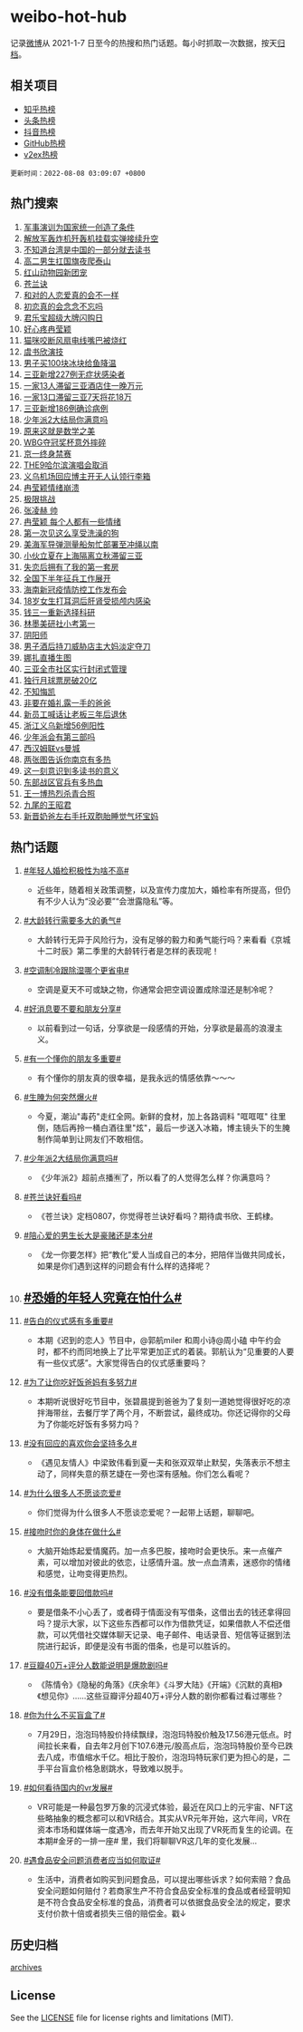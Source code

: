 # weibo-hot-hub

记录[微博](https://www.weibo.com)从 2021-1-7 日至今的热搜和热门话题。每小时抓取一次数据，按天[归档](archives)。

## 相关项目

- [知乎热榜](https://github.com/lonnyzhang423/zhihu-hot-hub)
- [头条热榜](https://github.com/lonnyzhang423/toutiao-hot-hub)
- [抖音热榜](https://github.com/lonnyzhang423/douyin-hot-hub)
- [GitHub热榜](https://github.com/lonnyzhang423/github-hot-hub)
- [v2ex热榜](https://github.com/lonnyzhang423/v2ex-hot-hub)


`更新时间：2022-08-08 03:09:07 +0800`

## 热门搜索

1. [军事演训为国家统一创造了条件](https://m.weibo.cn/search?containerid=100103type%3D1%26t%3D10%26q%3D%23%E5%86%9B%E4%BA%8B%E6%BC%94%E8%AE%AD%E4%B8%BA%E5%9B%BD%E5%AE%B6%E7%BB%9F%E4%B8%80%E5%88%9B%E9%80%A0%E4%BA%86%E6%9D%A1%E4%BB%B6%23&stream_entry_id=51&isnewpage=1&extparam=seat%3D1%26c_type%3D51%26pos%3D0%26dgr%3D0%26cate%3D10103%26filter_type%3Drealtimehot%26display_time%3D1659899346%26pre_seqid%3D1659899346498092776331&luicode=10000011&lfid=106003type%253D25%2526t%253D3%2526disable_hot%253D1%2526filter_type%253Drealtimehot)
1. [解放军轰炸机歼轰机挂载实弹接续升空](https://m.weibo.cn/search?containerid=100103type%3D1%26t%3D10%26q%3D%23%E8%A7%A3%E6%94%BE%E5%86%9B%E8%BD%B0%E7%82%B8%E6%9C%BA%E6%AD%BC%E8%BD%B0%E6%9C%BA%E6%8C%82%E8%BD%BD%E5%AE%9E%E5%BC%B9%E6%8E%A5%E7%BB%AD%E5%8D%87%E7%A9%BA%23&stream_entry_id=31&isnewpage=1&extparam=seat%3D1%26flag%3D16%26c_type%3D31%26dgr%3D0%26cate%3D0%26lcate%3D5001%26pos%3D0%26filter_type%3Drealtimehot%26realpos%3D1%26display_time%3D1659899346%26pre_seqid%3D1659899346498092776331&luicode=10000011&lfid=106003type%253D25%2526t%253D3%2526disable_hot%253D1%2526filter_type%253Drealtimehot)
1. [不知道台湾是中国的一部分就去读书](https://m.weibo.cn/search?containerid=100103type%3D1%26t%3D10%26q%3D%23%E4%B8%8D%E7%9F%A5%E9%81%93%E5%8F%B0%E6%B9%BE%E6%98%AF%E4%B8%AD%E5%9B%BD%E7%9A%84%E4%B8%80%E9%83%A8%E5%88%86%E5%B0%B1%E5%8E%BB%E8%AF%BB%E4%B9%A6%23&stream_entry_id=31&isnewpage=1&extparam=seat%3D1%26flag%3D16%26c_type%3D31%26dgr%3D0%26cate%3D0%26lcate%3D5001%26pos%3D1%26filter_type%3Drealtimehot%26realpos%3D2%26display_time%3D1659899346%26pre_seqid%3D1659899346498092776331&luicode=10000011&lfid=106003type%253D25%2526t%253D3%2526disable_hot%253D1%2526filter_type%253Drealtimehot)
1. [高二男生扛国旗夜爬泰山](https://m.weibo.cn/search?containerid=100103type%3D1%26t%3D10%26q%3D%23%E9%AB%98%E4%BA%8C%E7%94%B7%E7%94%9F%E6%89%9B%E5%9B%BD%E6%97%97%E5%A4%9C%E7%88%AC%E6%B3%B0%E5%B1%B1%23&stream_entry_id=31&isnewpage=1&extparam=seat%3D1%26flag%3D0%26c_type%3D31%26dgr%3D0%26cate%3D0%26lcate%3D5001%26pos%3D2%26filter_type%3Drealtimehot%26realpos%3D3%26display_time%3D1659899346%26pre_seqid%3D1659899346498092776331&luicode=10000011&lfid=106003type%253D25%2526t%253D3%2526disable_hot%253D1%2526filter_type%253Drealtimehot)
1. [红山动物园新团宠](https://m.weibo.cn/search?containerid=100103type%3D1%26t%3D10%26q%3D%23%E7%BA%A2%E5%B1%B1%E5%8A%A8%E7%89%A9%E5%9B%AD%E6%96%B0%E5%9B%A2%E5%AE%A0%23&stream_entry_id=31&isnewpage=1&extparam=seat%3D1%26c_type%3D31%26dgr%3D0%26cate%3D0%26lcate%3D5001%26pos%3D3%26filter_type%3Drealtimehot%26topic_ad%3D1%26adid%3D162048%26display_time%3D1659899346%26pre_seqid%3D1659899346498092776331&luicode=10000011&lfid=106003type%253D25%2526t%253D3%2526disable_hot%253D1%2526filter_type%253Drealtimehot)
1. [苍兰诀](https://m.weibo.cn/search?containerid=100103type%3D1%26t%3D10%26q%3D%E8%8B%8D%E5%85%B0%E8%AF%80&stream_entry_id=31&isnewpage=1&extparam=seat%3D1%26flag%3D16%26c_type%3D31%26dgr%3D0%26cate%3D0%26lcate%3D5001%26pos%3D4%26filter_type%3Drealtimehot%26realpos%3D4%26display_time%3D1659899346%26pre_seqid%3D1659899346498092776331&luicode=10000011&lfid=106003type%253D25%2526t%253D3%2526disable_hot%253D1%2526filter_type%253Drealtimehot)
1. [和对的人恋爱真的会不一样](https://m.weibo.cn/search?containerid=100103type%3D1%26t%3D10%26q%3D%23%E5%92%8C%E5%AF%B9%E7%9A%84%E4%BA%BA%E6%81%8B%E7%88%B1%E7%9C%9F%E7%9A%84%E4%BC%9A%E4%B8%8D%E4%B8%80%E6%A0%B7%23&stream_entry_id=31&isnewpage=1&extparam=seat%3D1%26flag%3D0%26c_type%3D31%26dgr%3D0%26cate%3D0%26lcate%3D5001%26pos%3D5%26filter_type%3Drealtimehot%26realpos%3D5%26display_time%3D1659899346%26pre_seqid%3D1659899346498092776331&luicode=10000011&lfid=106003type%253D25%2526t%253D3%2526disable_hot%253D1%2526filter_type%253Drealtimehot)
1. [初恋真的会念念不忘吗](https://m.weibo.cn/search?containerid=100103type%3D1%26t%3D10%26q%3D%23%E5%88%9D%E6%81%8B%E7%9C%9F%E7%9A%84%E4%BC%9A%E5%BF%B5%E5%BF%B5%E4%B8%8D%E5%BF%98%E5%90%97%23&stream_entry_id=31&isnewpage=1&extparam=seat%3D1%26flag%3D0%26c_type%3D31%26dgr%3D0%26cate%3D0%26lcate%3D5001%26pos%3D6%26filter_type%3Drealtimehot%26realpos%3D6%26display_time%3D1659899346%26pre_seqid%3D1659899346498092776331&luicode=10000011&lfid=106003type%253D25%2526t%253D3%2526disable_hot%253D1%2526filter_type%253Drealtimehot)
1. [君乐宝超级大牌闪购日](https://m.weibo.cn/search?containerid=100103type%3D1%26t%3D10%26q%3D%23%E5%90%9B%E4%B9%90%E5%AE%9D%E8%B6%85%E7%BA%A7%E5%A4%A7%E7%89%8C%E9%97%AA%E8%B4%AD%E6%97%A5%23&stream_entry_id=31&isnewpage=1&extparam=seat%3D1%26c_type%3D31%26dgr%3D0%26cate%3D0%26lcate%3D5001%26pos%3D7%26filter_type%3Drealtimehot%26topic_ad%3D1%26adid%3D161837%26display_time%3D1659899346%26pre_seqid%3D1659899346498092776331&luicode=10000011&lfid=106003type%253D25%2526t%253D3%2526disable_hot%253D1%2526filter_type%253Drealtimehot)
1. [好心疼冉莹颖](https://m.weibo.cn/search?containerid=100103type%3D1%26t%3D10%26q%3D%23%E5%A5%BD%E5%BF%83%E7%96%BC%E5%86%89%E8%8E%B9%E9%A2%96%23&stream_entry_id=31&isnewpage=1&extparam=seat%3D1%26flag%3D0%26c_type%3D31%26dgr%3D0%26cate%3D0%26lcate%3D5001%26pos%3D8%26filter_type%3Drealtimehot%26realpos%3D7%26display_time%3D1659899346%26pre_seqid%3D1659899346498092776331&luicode=10000011&lfid=106003type%253D25%2526t%253D3%2526disable_hot%253D1%2526filter_type%253Drealtimehot)
1. [猫咪咬断风扇电线嘴巴被烧红](https://m.weibo.cn/search?containerid=100103type%3D1%26t%3D10%26q%3D%23%E7%8C%AB%E5%92%AA%E5%92%AC%E6%96%AD%E9%A3%8E%E6%89%87%E7%94%B5%E7%BA%BF%E5%98%B4%E5%B7%B4%E8%A2%AB%E7%83%A7%E7%BA%A2%23&stream_entry_id=31&isnewpage=1&extparam=seat%3D1%26flag%3D0%26c_type%3D31%26dgr%3D0%26cate%3D0%26lcate%3D5001%26pos%3D9%26filter_type%3Drealtimehot%26realpos%3D8%26display_time%3D1659899346%26pre_seqid%3D1659899346498092776331&luicode=10000011&lfid=106003type%253D25%2526t%253D3%2526disable_hot%253D1%2526filter_type%253Drealtimehot)
1. [虞书欣演技](https://m.weibo.cn/search?containerid=100103type%3D1%26t%3D10%26q%3D%23%E8%99%9E%E4%B9%A6%E6%AC%A3%E6%BC%94%E6%8A%80%23&stream_entry_id=31&isnewpage=1&extparam=seat%3D1%26flag%3D0%26c_type%3D31%26dgr%3D0%26cate%3D0%26lcate%3D5001%26pos%3D10%26filter_type%3Drealtimehot%26realpos%3D9%26display_time%3D1659899346%26pre_seqid%3D1659899346498092776331&luicode=10000011&lfid=106003type%253D25%2526t%253D3%2526disable_hot%253D1%2526filter_type%253Drealtimehot)
1. [男子买100块冰块给鱼降温](https://m.weibo.cn/search?containerid=100103type%3D1%26t%3D10%26q%3D%23%E7%94%B7%E5%AD%90%E4%B9%B0100%E5%9D%97%E5%86%B0%E5%9D%97%E7%BB%99%E9%B1%BC%E9%99%8D%E6%B8%A9%23&stream_entry_id=31&isnewpage=1&extparam=seat%3D1%26flag%3D0%26c_type%3D31%26dgr%3D0%26cate%3D0%26lcate%3D5001%26pos%3D11%26filter_type%3Drealtimehot%26realpos%3D10%26display_time%3D1659899346%26pre_seqid%3D1659899346498092776331&luicode=10000011&lfid=106003type%253D25%2526t%253D3%2526disable_hot%253D1%2526filter_type%253Drealtimehot)
1. [三亚新增227例无症状感染者](https://m.weibo.cn/search?containerid=100103type%3D1%26t%3D10%26q%3D%E4%B8%89%E4%BA%9A%E6%96%B0%E5%A2%9E227%E4%BE%8B%E6%97%A0%E7%97%87%E7%8A%B6%E6%84%9F%E6%9F%93%E8%80%85&stream_entry_id=31&isnewpage=1&extparam=seat%3D1%26flag%3D1%26c_type%3D31%26dgr%3D0%26cate%3D0%26lcate%3D5001%26pos%3D12%26filter_type%3Drealtimehot%26realpos%3D11%26display_time%3D1659899346%26pre_seqid%3D1659899346498092776331&luicode=10000011&lfid=106003type%253D25%2526t%253D3%2526disable_hot%253D1%2526filter_type%253Drealtimehot)
1. [一家13人滞留三亚酒店住一晚万元](https://m.weibo.cn/search?containerid=100103type%3D1%26t%3D10%26q%3D%23%E4%B8%80%E5%AE%B613%E4%BA%BA%E6%BB%9E%E7%95%99%E4%B8%89%E4%BA%9A%E9%85%92%E5%BA%97%E4%BD%8F%E4%B8%80%E6%99%9A%E4%B8%87%E5%85%83%23&stream_entry_id=31&isnewpage=1&extparam=seat%3D1%26flag%3D0%26c_type%3D31%26dgr%3D0%26cate%3D0%26lcate%3D5001%26pos%3D13%26filter_type%3Drealtimehot%26realpos%3D12%26display_time%3D1659899346%26pre_seqid%3D1659899346498092776331&luicode=10000011&lfid=106003type%253D25%2526t%253D3%2526disable_hot%253D1%2526filter_type%253Drealtimehot)
1. [一家13口滞留三亚7天将花18万](https://m.weibo.cn/search?containerid=100103type%3D1%26t%3D10%26q%3D%23%E4%B8%80%E5%AE%B613%E5%8F%A3%E6%BB%9E%E7%95%99%E4%B8%89%E4%BA%9A7%E5%A4%A9%E5%B0%86%E8%8A%B118%E4%B8%87%23&stream_entry_id=31&isnewpage=1&extparam=seat%3D1%26flag%3D0%26c_type%3D31%26dgr%3D0%26cate%3D0%26lcate%3D5001%26pos%3D14%26filter_type%3Drealtimehot%26realpos%3D13%26display_time%3D1659899346%26pre_seqid%3D1659899346498092776331&luicode=10000011&lfid=106003type%253D25%2526t%253D3%2526disable_hot%253D1%2526filter_type%253Drealtimehot)
1. [三亚新增186例确诊病例](https://m.weibo.cn/search?containerid=100103type%3D1%26t%3D10%26q%3D%23%E4%B8%89%E4%BA%9A%E6%96%B0%E5%A2%9E186%E4%BE%8B%E7%A1%AE%E8%AF%8A%E7%97%85%E4%BE%8B%23&stream_entry_id=31&isnewpage=1&extparam=seat%3D1%26flag%3D1%26c_type%3D31%26dgr%3D0%26cate%3D0%26lcate%3D5001%26pos%3D15%26filter_type%3Drealtimehot%26realpos%3D14%26display_time%3D1659899346%26pre_seqid%3D1659899346498092776331&luicode=10000011&lfid=106003type%253D25%2526t%253D3%2526disable_hot%253D1%2526filter_type%253Drealtimehot)
1. [少年派2大结局你满意吗](https://m.weibo.cn/search?containerid=100103type%3D1%26t%3D10%26q%3D%23%E5%B0%91%E5%B9%B4%E6%B4%BE2%E5%A4%A7%E7%BB%93%E5%B1%80%E4%BD%A0%E6%BB%A1%E6%84%8F%E5%90%97%23&stream_entry_id=31&isnewpage=1&extparam=seat%3D1%26flag%3D0%26c_type%3D31%26dgr%3D0%26cate%3D0%26lcate%3D5001%26pos%3D16%26filter_type%3Drealtimehot%26realpos%3D15%26display_time%3D1659899346%26pre_seqid%3D1659899346498092776331&luicode=10000011&lfid=106003type%253D25%2526t%253D3%2526disable_hot%253D1%2526filter_type%253Drealtimehot)
1. [原来这就是数学之美](https://m.weibo.cn/search?containerid=100103type%3D1%26t%3D10%26q%3D%23%E5%8E%9F%E6%9D%A5%E8%BF%99%E5%B0%B1%E6%98%AF%E6%95%B0%E5%AD%A6%E4%B9%8B%E7%BE%8E%23&stream_entry_id=31&isnewpage=1&extparam=seat%3D1%26flag%3D0%26c_type%3D31%26dgr%3D0%26cate%3D0%26lcate%3D5001%26pos%3D17%26filter_type%3Drealtimehot%26realpos%3D16%26display_time%3D1659899346%26pre_seqid%3D1659899346498092776331&luicode=10000011&lfid=106003type%253D25%2526t%253D3%2526disable_hot%253D1%2526filter_type%253Drealtimehot)
1. [WBG夺冠奖杯意外摔碎](https://m.weibo.cn/search?containerid=100103type%3D1%26t%3D10%26q%3D%23WBG%E5%A4%BA%E5%86%A0%E5%A5%96%E6%9D%AF%E6%84%8F%E5%A4%96%E6%91%94%E7%A2%8E%23&stream_entry_id=31&isnewpage=1&extparam=seat%3D1%26flag%3D0%26c_type%3D31%26dgr%3D0%26cate%3D0%26lcate%3D5001%26pos%3D18%26filter_type%3Drealtimehot%26realpos%3D17%26display_time%3D1659899346%26pre_seqid%3D1659899346498092776331&luicode=10000011&lfid=106003type%253D25%2526t%253D3%2526disable_hot%253D1%2526filter_type%253Drealtimehot)
1. [京一终身禁赛](https://m.weibo.cn/search?containerid=100103type%3D1%26t%3D10%26q%3D%23%E4%BA%AC%E4%B8%80%E7%BB%88%E8%BA%AB%E7%A6%81%E8%B5%9B%23&stream_entry_id=31&isnewpage=1&extparam=seat%3D1%26flag%3D0%26c_type%3D31%26dgr%3D0%26cate%3D0%26lcate%3D5001%26pos%3D19%26filter_type%3Drealtimehot%26realpos%3D18%26display_time%3D1659899346%26pre_seqid%3D1659899346498092776331&luicode=10000011&lfid=106003type%253D25%2526t%253D3%2526disable_hot%253D1%2526filter_type%253Drealtimehot)
1. [THE9哈尔滨演唱会取消](https://m.weibo.cn/search?containerid=100103type%3D1%26t%3D10%26q%3D%23THE9%E5%93%88%E5%B0%94%E6%BB%A8%E6%BC%94%E5%94%B1%E4%BC%9A%E5%8F%96%E6%B6%88%23&stream_entry_id=31&isnewpage=1&extparam=seat%3D1%26flag%3D0%26c_type%3D31%26dgr%3D0%26cate%3D0%26lcate%3D5001%26pos%3D20%26filter_type%3Drealtimehot%26realpos%3D19%26display_time%3D1659899346%26pre_seqid%3D1659899346498092776331&luicode=10000011&lfid=106003type%253D25%2526t%253D3%2526disable_hot%253D1%2526filter_type%253Drealtimehot)
1. [义乌机场回应博主开无人认领行李箱](https://m.weibo.cn/search?containerid=100103type%3D1%26t%3D10%26q%3D%23%E4%B9%89%E4%B9%8C%E6%9C%BA%E5%9C%BA%E5%9B%9E%E5%BA%94%E5%8D%9A%E4%B8%BB%E5%BC%80%E6%97%A0%E4%BA%BA%E8%AE%A4%E9%A2%86%E8%A1%8C%E6%9D%8E%E7%AE%B1%23&stream_entry_id=31&isnewpage=1&extparam=seat%3D1%26flag%3D0%26c_type%3D31%26dgr%3D0%26cate%3D0%26lcate%3D5001%26pos%3D21%26filter_type%3Drealtimehot%26realpos%3D20%26display_time%3D1659899346%26pre_seqid%3D1659899346498092776331&luicode=10000011&lfid=106003type%253D25%2526t%253D3%2526disable_hot%253D1%2526filter_type%253Drealtimehot)
1. [冉莹颖情绪崩溃](https://m.weibo.cn/search?containerid=100103type%3D1%26t%3D10%26q%3D%23%E5%86%89%E8%8E%B9%E9%A2%96%E6%83%85%E7%BB%AA%E5%B4%A9%E6%BA%83%23&stream_entry_id=31&isnewpage=1&extparam=seat%3D1%26flag%3D2%26c_type%3D31%26dgr%3D0%26cate%3D0%26lcate%3D5001%26pos%3D22%26filter_type%3Drealtimehot%26realpos%3D21%26display_time%3D1659899346%26pre_seqid%3D1659899346498092776331&luicode=10000011&lfid=106003type%253D25%2526t%253D3%2526disable_hot%253D1%2526filter_type%253Drealtimehot)
1. [极限挑战](http://m.weibo.cn/c/wbox?&id=j84w2uenjc&roomid=8291&q=%23%E6%9E%81%E9%99%90%E6%8C%91%E6%88%98%23&extparam=seat%3D1%26flag%3D0%26c_type%3D31%26dgr%3D0%26cate%3D0%26lcate%3D5001%26pos%3D23%26filter_type%3Drealtimehot%26realpos%3D22%26display_time%3D1659899346%26pre_seqid%3D1659899346498092776331&luicode=10000011&lfid=106003type%253D25%2526t%253D3%2526disable_hot%253D1%2526filter_type%253Drealtimehot)
1. [张凌赫 帅](https://m.weibo.cn/search?containerid=100103type%3D1%26t%3D10%26q%3D%E5%BC%A0%E5%87%8C%E8%B5%AB+%E5%B8%85&stream_entry_id=31&isnewpage=1&extparam=seat%3D1%26flag%3D0%26c_type%3D31%26dgr%3D0%26cate%3D0%26lcate%3D5001%26pos%3D24%26filter_type%3Drealtimehot%26realpos%3D23%26display_time%3D1659899346%26pre_seqid%3D1659899346498092776331&luicode=10000011&lfid=106003type%253D25%2526t%253D3%2526disable_hot%253D1%2526filter_type%253Drealtimehot)
1. [冉莹颖 每个人都有一些情绪](https://m.weibo.cn/search?containerid=100103type%3D1%26t%3D10%26q%3D%E5%86%89%E8%8E%B9%E9%A2%96+%E6%AF%8F%E4%B8%AA%E4%BA%BA%E9%83%BD%E6%9C%89%E4%B8%80%E4%BA%9B%E6%83%85%E7%BB%AA&stream_entry_id=31&isnewpage=1&extparam=seat%3D1%26flag%3D0%26c_type%3D31%26dgr%3D0%26cate%3D0%26lcate%3D5001%26pos%3D25%26filter_type%3Drealtimehot%26realpos%3D24%26display_time%3D1659899346%26pre_seqid%3D1659899346498092776331&luicode=10000011&lfid=106003type%253D25%2526t%253D3%2526disable_hot%253D1%2526filter_type%253Drealtimehot)
1. [第一次见这么享受洗澡的狗](https://m.weibo.cn/search?containerid=100103type%3D1%26t%3D10%26q%3D%23%E7%AC%AC%E4%B8%80%E6%AC%A1%E8%A7%81%E8%BF%99%E4%B9%88%E4%BA%AB%E5%8F%97%E6%B4%97%E6%BE%A1%E7%9A%84%E7%8B%97%23&stream_entry_id=31&isnewpage=1&extparam=seat%3D1%26flag%3D0%26c_type%3D31%26dgr%3D0%26cate%3D0%26lcate%3D5001%26pos%3D26%26filter_type%3Drealtimehot%26realpos%3D25%26display_time%3D1659899346%26pre_seqid%3D1659899346498092776331&luicode=10000011&lfid=106003type%253D25%2526t%253D3%2526disable_hot%253D1%2526filter_type%253Drealtimehot)
1. [美海军导弹测量船匆忙部署至冲绳以南](https://m.weibo.cn/search?containerid=100103type%3D1%26t%3D10%26q%3D%23%E7%BE%8E%E6%B5%B7%E5%86%9B%E5%AF%BC%E5%BC%B9%E6%B5%8B%E9%87%8F%E8%88%B9%E5%8C%86%E5%BF%99%E9%83%A8%E7%BD%B2%E8%87%B3%E5%86%B2%E7%BB%B3%E4%BB%A5%E5%8D%97%23&stream_entry_id=31&isnewpage=1&extparam=seat%3D1%26flag%3D0%26c_type%3D31%26dgr%3D0%26cate%3D0%26lcate%3D5001%26pos%3D27%26filter_type%3Drealtimehot%26realpos%3D26%26display_time%3D1659899346%26pre_seqid%3D1659899346498092776331&luicode=10000011&lfid=106003type%253D25%2526t%253D3%2526disable_hot%253D1%2526filter_type%253Drealtimehot)
1. [小伙立夏在上海隔离立秋滞留三亚](https://m.weibo.cn/search?containerid=100103type%3D1%26t%3D10%26q%3D%23%E5%B0%8F%E4%BC%99%E7%AB%8B%E5%A4%8F%E5%9C%A8%E4%B8%8A%E6%B5%B7%E9%9A%94%E7%A6%BB%E7%AB%8B%E7%A7%8B%E6%BB%9E%E7%95%99%E4%B8%89%E4%BA%9A%23&stream_entry_id=31&isnewpage=1&extparam=seat%3D1%26flag%3D0%26c_type%3D31%26dgr%3D0%26cate%3D0%26lcate%3D5001%26pos%3D28%26filter_type%3Drealtimehot%26realpos%3D27%26display_time%3D1659899346%26pre_seqid%3D1659899346498092776331&luicode=10000011&lfid=106003type%253D25%2526t%253D3%2526disable_hot%253D1%2526filter_type%253Drealtimehot)
1. [失恋后拥有了我的第一套房](https://m.weibo.cn/search?containerid=100103type%3D1%26t%3D10%26q%3D%23%E5%A4%B1%E6%81%8B%E5%90%8E%E6%8B%A5%E6%9C%89%E4%BA%86%E6%88%91%E7%9A%84%E7%AC%AC%E4%B8%80%E5%A5%97%E6%88%BF%23&stream_entry_id=31&isnewpage=1&extparam=seat%3D1%26flag%3D0%26c_type%3D31%26dgr%3D0%26cate%3D0%26lcate%3D5001%26pos%3D29%26filter_type%3Drealtimehot%26realpos%3D28%26display_time%3D1659899346%26pre_seqid%3D1659899346498092776331&luicode=10000011&lfid=106003type%253D25%2526t%253D3%2526disable_hot%253D1%2526filter_type%253Drealtimehot)
1. [全国下半年征兵工作展开](https://m.weibo.cn/search?containerid=100103type%3D1%26t%3D10%26q%3D%23%E5%85%A8%E5%9B%BD%E4%B8%8B%E5%8D%8A%E5%B9%B4%E5%BE%81%E5%85%B5%E5%B7%A5%E4%BD%9C%E5%B1%95%E5%BC%80%23&stream_entry_id=31&isnewpage=1&extparam=seat%3D1%26flag%3D0%26c_type%3D31%26dgr%3D0%26cate%3D0%26lcate%3D5001%26pos%3D30%26filter_type%3Drealtimehot%26realpos%3D29%26display_time%3D1659899346%26pre_seqid%3D1659899346498092776331&luicode=10000011&lfid=106003type%253D25%2526t%253D3%2526disable_hot%253D1%2526filter_type%253Drealtimehot)
1. [海南新冠疫情防控工作发布会](https://m.weibo.cn/search?containerid=100103type%3D1%26t%3D10%26q%3D%23%E6%B5%B7%E5%8D%97%E6%96%B0%E5%86%A0%E7%96%AB%E6%83%85%E9%98%B2%E6%8E%A7%E5%B7%A5%E4%BD%9C%E5%8F%91%E5%B8%83%E4%BC%9A%23&stream_entry_id=31&isnewpage=1&extparam=seat%3D1%26flag%3D0%26c_type%3D31%26dgr%3D0%26cate%3D0%26lcate%3D5001%26pos%3D31%26filter_type%3Drealtimehot%26realpos%3D30%26display_time%3D1659899346%26pre_seqid%3D1659899346498092776331&luicode=10000011&lfid=106003type%253D25%2526t%253D3%2526disable_hot%253D1%2526filter_type%253Drealtimehot)
1. [18岁女生打耳洞后肝肾受损颅内感染](https://m.weibo.cn/search?containerid=100103type%3D1%26t%3D10%26q%3D%2318%E5%B2%81%E5%A5%B3%E7%94%9F%E6%89%93%E8%80%B3%E6%B4%9E%E5%90%8E%E8%82%9D%E8%82%BE%E5%8F%97%E6%8D%9F%E9%A2%85%E5%86%85%E6%84%9F%E6%9F%93%23&stream_entry_id=31&isnewpage=1&extparam=seat%3D1%26flag%3D0%26c_type%3D31%26dgr%3D0%26cate%3D0%26lcate%3D5001%26pos%3D32%26filter_type%3Drealtimehot%26realpos%3D31%26display_time%3D1659899346%26pre_seqid%3D1659899346498092776331&luicode=10000011&lfid=106003type%253D25%2526t%253D3%2526disable_hot%253D1%2526filter_type%253Drealtimehot)
1. [钱三一重新选择科研](https://m.weibo.cn/search?containerid=100103type%3D1%26t%3D10%26q%3D%23%E9%92%B1%E4%B8%89%E4%B8%80%E9%87%8D%E6%96%B0%E9%80%89%E6%8B%A9%E7%A7%91%E7%A0%94%23&stream_entry_id=31&isnewpage=1&extparam=seat%3D1%26flag%3D0%26c_type%3D31%26dgr%3D0%26cate%3D0%26lcate%3D5001%26pos%3D33%26filter_type%3Drealtimehot%26realpos%3D32%26display_time%3D1659899346%26pre_seqid%3D1659899346498092776331&luicode=10000011&lfid=106003type%253D25%2526t%253D3%2526disable_hot%253D1%2526filter_type%253Drealtimehot)
1. [林墨美研社小考第一](https://m.weibo.cn/search?containerid=100103type%3D1%26t%3D10%26q%3D%23%E6%9E%97%E5%A2%A8%E7%BE%8E%E7%A0%94%E7%A4%BE%E5%B0%8F%E8%80%83%E7%AC%AC%E4%B8%80%23&stream_entry_id=31&isnewpage=1&extparam=seat%3D1%26flag%3D0%26c_type%3D31%26dgr%3D0%26cate%3D0%26lcate%3D5001%26pos%3D34%26filter_type%3Drealtimehot%26realpos%3D33%26display_time%3D1659899346%26pre_seqid%3D1659899346498092776331&luicode=10000011&lfid=106003type%253D25%2526t%253D3%2526disable_hot%253D1%2526filter_type%253Drealtimehot)
1. [阴阳师](https://m.weibo.cn/search?containerid=100103type%3D1%26t%3D10%26q%3D%E9%98%B4%E9%98%B3%E5%B8%88&stream_entry_id=31&isnewpage=1&extparam=seat%3D1%26flag%3D0%26c_type%3D31%26dgr%3D0%26cate%3D0%26lcate%3D5001%26pos%3D35%26filter_type%3Drealtimehot%26realpos%3D34%26display_time%3D1659899346%26pre_seqid%3D1659899346498092776331&luicode=10000011&lfid=106003type%253D25%2526t%253D3%2526disable_hot%253D1%2526filter_type%253Drealtimehot)
1. [男子酒后持刀威胁店主大妈淡定夺刀](https://m.weibo.cn/search?containerid=100103type%3D1%26t%3D10%26q%3D%23%E7%94%B7%E5%AD%90%E9%85%92%E5%90%8E%E6%8C%81%E5%88%80%E5%A8%81%E8%83%81%E5%BA%97%E4%B8%BB%E5%A4%A7%E5%A6%88%E6%B7%A1%E5%AE%9A%E5%A4%BA%E5%88%80%23&stream_entry_id=31&isnewpage=1&extparam=seat%3D1%26flag%3D0%26c_type%3D31%26dgr%3D0%26cate%3D0%26lcate%3D5001%26pos%3D36%26filter_type%3Drealtimehot%26realpos%3D35%26display_time%3D1659899346%26pre_seqid%3D1659899346498092776331&luicode=10000011&lfid=106003type%253D25%2526t%253D3%2526disable_hot%253D1%2526filter_type%253Drealtimehot)
1. [娜扎直播生图](https://m.weibo.cn/search?containerid=100103type%3D1%26t%3D10%26q%3D%23%E5%A8%9C%E6%89%8E%E7%9B%B4%E6%92%AD%E7%94%9F%E5%9B%BE%23&stream_entry_id=31&isnewpage=1&extparam=seat%3D1%26flag%3D0%26c_type%3D31%26dgr%3D0%26cate%3D0%26lcate%3D5001%26pos%3D37%26filter_type%3Drealtimehot%26realpos%3D36%26display_time%3D1659899346%26pre_seqid%3D1659899346498092776331&luicode=10000011&lfid=106003type%253D25%2526t%253D3%2526disable_hot%253D1%2526filter_type%253Drealtimehot)
1. [三亚全市社区实行封闭式管理](https://m.weibo.cn/search?containerid=100103type%3D1%26t%3D10%26q%3D%23%E4%B8%89%E4%BA%9A%E5%85%A8%E5%B8%82%E7%A4%BE%E5%8C%BA%E5%AE%9E%E8%A1%8C%E5%B0%81%E9%97%AD%E5%BC%8F%E7%AE%A1%E7%90%86%23&stream_entry_id=31&isnewpage=1&extparam=seat%3D1%26flag%3D0%26c_type%3D31%26dgr%3D0%26cate%3D0%26lcate%3D5001%26pos%3D38%26filter_type%3Drealtimehot%26realpos%3D37%26display_time%3D1659899346%26pre_seqid%3D1659899346498092776331&luicode=10000011&lfid=106003type%253D25%2526t%253D3%2526disable_hot%253D1%2526filter_type%253Drealtimehot)
1. [独行月球票房破20亿](https://m.weibo.cn/search?containerid=100103type%3D1%26t%3D10%26q%3D%23%E7%8B%AC%E8%A1%8C%E6%9C%88%E7%90%83%E7%A5%A8%E6%88%BF%E7%A0%B420%E4%BA%BF%23&stream_entry_id=31&isnewpage=1&extparam=seat%3D1%26flag%3D0%26c_type%3D31%26dgr%3D0%26cate%3D0%26lcate%3D5001%26pos%3D39%26filter_type%3Drealtimehot%26realpos%3D38%26display_time%3D1659899346%26pre_seqid%3D1659899346498092776331&luicode=10000011&lfid=106003type%253D25%2526t%253D3%2526disable_hot%253D1%2526filter_type%253Drealtimehot)
1. [不知悔凯](https://m.weibo.cn/search?containerid=100103type%3D1%26t%3D10%26q%3D%E4%B8%8D%E7%9F%A5%E6%82%94%E5%87%AF&stream_entry_id=31&isnewpage=1&extparam=seat%3D1%26flag%3D0%26c_type%3D31%26dgr%3D0%26cate%3D0%26lcate%3D5001%26pos%3D40%26filter_type%3Drealtimehot%26realpos%3D39%26display_time%3D1659899346%26pre_seqid%3D1659899346498092776331&luicode=10000011&lfid=106003type%253D25%2526t%253D3%2526disable_hot%253D1%2526filter_type%253Drealtimehot)
1. [非要在婚礼露一手的爸爸](https://m.weibo.cn/search?containerid=100103type%3D1%26t%3D10%26q%3D%23%E9%9D%9E%E8%A6%81%E5%9C%A8%E5%A9%9A%E7%A4%BC%E9%9C%B2%E4%B8%80%E6%89%8B%E7%9A%84%E7%88%B8%E7%88%B8%23&stream_entry_id=31&isnewpage=1&extparam=seat%3D1%26flag%3D0%26c_type%3D31%26dgr%3D0%26cate%3D0%26lcate%3D5001%26pos%3D41%26filter_type%3Drealtimehot%26realpos%3D40%26display_time%3D1659899346%26pre_seqid%3D1659899346498092776331&luicode=10000011&lfid=106003type%253D25%2526t%253D3%2526disable_hot%253D1%2526filter_type%253Drealtimehot)
1. [新员工喊话让老板三年后退休](https://m.weibo.cn/search?containerid=100103type%3D1%26t%3D10%26q%3D%23%E6%96%B0%E5%91%98%E5%B7%A5%E5%96%8A%E8%AF%9D%E8%AE%A9%E8%80%81%E6%9D%BF%E4%B8%89%E5%B9%B4%E5%90%8E%E9%80%80%E4%BC%91%23&stream_entry_id=31&isnewpage=1&extparam=seat%3D1%26flag%3D1%26c_type%3D31%26dgr%3D0%26cate%3D0%26lcate%3D5001%26pos%3D42%26filter_type%3Drealtimehot%26realpos%3D41%26display_time%3D1659899346%26pre_seqid%3D1659899346498092776331&luicode=10000011&lfid=106003type%253D25%2526t%253D3%2526disable_hot%253D1%2526filter_type%253Drealtimehot)
1. [浙江义乌新增56例阳性](https://m.weibo.cn/search?containerid=100103type%3D1%26t%3D10%26q%3D%23%E6%B5%99%E6%B1%9F%E4%B9%89%E4%B9%8C%E6%96%B0%E5%A2%9E56%E4%BE%8B%E9%98%B3%E6%80%A7%23&stream_entry_id=31&isnewpage=1&extparam=seat%3D1%26flag%3D0%26c_type%3D31%26dgr%3D0%26cate%3D0%26lcate%3D5001%26pos%3D43%26filter_type%3Drealtimehot%26realpos%3D42%26display_time%3D1659899346%26pre_seqid%3D1659899346498092776331&luicode=10000011&lfid=106003type%253D25%2526t%253D3%2526disable_hot%253D1%2526filter_type%253Drealtimehot)
1. [少年派会有第三部吗](https://m.weibo.cn/search?containerid=100103type%3D1%26t%3D10%26q%3D%23%E5%B0%91%E5%B9%B4%E6%B4%BE%E4%BC%9A%E6%9C%89%E7%AC%AC%E4%B8%89%E9%83%A8%E5%90%97%23&stream_entry_id=31&isnewpage=1&extparam=seat%3D1%26flag%3D0%26c_type%3D31%26dgr%3D0%26cate%3D0%26lcate%3D5001%26pos%3D44%26filter_type%3Drealtimehot%26realpos%3D43%26display_time%3D1659899346%26pre_seqid%3D1659899346498092776331&luicode=10000011&lfid=106003type%253D25%2526t%253D3%2526disable_hot%253D1%2526filter_type%253Drealtimehot)
1. [西汉姆联vs曼城](http://m.weibo.cn/c/wbox?&id=j84w2uenjc&roomid=9949&q=%23%E8%A5%BF%E6%B1%89%E5%A7%86%E8%81%94vs%E6%9B%BC%E5%9F%8E%23&extparam=seat%3D1%26flag%3D1%26c_type%3D31%26dgr%3D0%26cate%3D0%26lcate%3D5001%26pos%3D45%26filter_type%3Drealtimehot%26realpos%3D44%26display_time%3D1659899346%26pre_seqid%3D1659899346498092776331&luicode=10000011&lfid=106003type%253D25%2526t%253D3%2526disable_hot%253D1%2526filter_type%253Drealtimehot)
1. [两张图告诉你南京有多热](https://m.weibo.cn/search?containerid=100103type%3D1%26t%3D10%26q%3D%23%E4%B8%A4%E5%BC%A0%E5%9B%BE%E5%91%8A%E8%AF%89%E4%BD%A0%E5%8D%97%E4%BA%AC%E6%9C%89%E5%A4%9A%E7%83%AD%23&stream_entry_id=31&isnewpage=1&extparam=seat%3D1%26flag%3D0%26c_type%3D31%26dgr%3D0%26cate%3D0%26lcate%3D5001%26pos%3D46%26filter_type%3Drealtimehot%26realpos%3D45%26display_time%3D1659899346%26pre_seqid%3D1659899346498092776331&luicode=10000011&lfid=106003type%253D25%2526t%253D3%2526disable_hot%253D1%2526filter_type%253Drealtimehot)
1. [这一刻意识到多读书的意义](https://m.weibo.cn/search?containerid=100103type%3D1%26t%3D10%26q%3D%23%E8%BF%99%E4%B8%80%E5%88%BB%E6%84%8F%E8%AF%86%E5%88%B0%E5%A4%9A%E8%AF%BB%E4%B9%A6%E7%9A%84%E6%84%8F%E4%B9%89%23&stream_entry_id=31&isnewpage=1&extparam=seat%3D1%26flag%3D0%26c_type%3D31%26dgr%3D0%26cate%3D0%26lcate%3D5001%26pos%3D47%26filter_type%3Drealtimehot%26realpos%3D46%26display_time%3D1659899346%26pre_seqid%3D1659899346498092776331&luicode=10000011&lfid=106003type%253D25%2526t%253D3%2526disable_hot%253D1%2526filter_type%253Drealtimehot)
1. [东部战区官兵有多热血](https://m.weibo.cn/search?containerid=100103type%3D1%26t%3D10%26q%3D%23%E4%B8%9C%E9%83%A8%E6%88%98%E5%8C%BA%E5%AE%98%E5%85%B5%E6%9C%89%E5%A4%9A%E7%83%AD%E8%A1%80%23&stream_entry_id=31&isnewpage=1&extparam=seat%3D1%26flag%3D0%26c_type%3D31%26dgr%3D0%26cate%3D0%26lcate%3D5001%26pos%3D48%26filter_type%3Drealtimehot%26realpos%3D47%26display_time%3D1659899346%26pre_seqid%3D1659899346498092776331&luicode=10000011&lfid=106003type%253D25%2526t%253D3%2526disable_hot%253D1%2526filter_type%253Drealtimehot)
1. [王一博热烈杀青合照](https://m.weibo.cn/search?containerid=100103type%3D1%26t%3D10%26q%3D%23%E7%8E%8B%E4%B8%80%E5%8D%9A%E7%83%AD%E7%83%88%E6%9D%80%E9%9D%92%E5%90%88%E7%85%A7%23&stream_entry_id=31&isnewpage=1&extparam=seat%3D1%26flag%3D0%26c_type%3D31%26dgr%3D0%26cate%3D0%26lcate%3D5001%26pos%3D49%26filter_type%3Drealtimehot%26realpos%3D48%26display_time%3D1659899346%26pre_seqid%3D1659899346498092776331&luicode=10000011&lfid=106003type%253D25%2526t%253D3%2526disable_hot%253D1%2526filter_type%253Drealtimehot)
1. [九尾的王昭君](https://m.weibo.cn/search?containerid=100103type%3D1%26t%3D10%26q%3D%23%E4%B9%9D%E5%B0%BE%E7%9A%84%E7%8E%8B%E6%98%AD%E5%90%9B%23&stream_entry_id=31&isnewpage=1&extparam=seat%3D1%26flag%3D0%26c_type%3D31%26dgr%3D0%26cate%3D0%26lcate%3D5001%26pos%3D50%26filter_type%3Drealtimehot%26realpos%3D49%26display_time%3D1659899346%26pre_seqid%3D1659899346498092776331&luicode=10000011&lfid=106003type%253D25%2526t%253D3%2526disable_hot%253D1%2526filter_type%253Drealtimehot)
1. [新晋奶爸左右手托双胞胎睡觉气坏宝妈](https://m.weibo.cn/search?containerid=100103type%3D1%26t%3D10%26q%3D%23%E6%96%B0%E6%99%8B%E5%A5%B6%E7%88%B8%E5%B7%A6%E5%8F%B3%E6%89%8B%E6%89%98%E5%8F%8C%E8%83%9E%E8%83%8E%E7%9D%A1%E8%A7%89%E6%B0%94%E5%9D%8F%E5%AE%9D%E5%A6%88%23&stream_entry_id=31&isnewpage=1&extparam=seat%3D1%26flag%3D0%26c_type%3D31%26dgr%3D0%26cate%3D0%26lcate%3D5001%26pos%3D51%26filter_type%3Drealtimehot%26realpos%3D50%26display_time%3D1659899346%26pre_seqid%3D1659899346498092776331&luicode=10000011&lfid=106003type%253D25%2526t%253D3%2526disable_hot%253D1%2526filter_type%253Drealtimehot)

## 热门话题

1. [#年轻人婚检积极性为啥不高#](https://m.weibo.cn/search?containerid=231522type%3D1%26t%3D10%26q%3D%23%E5%B9%B4%E8%BD%BB%E4%BA%BA%E5%A9%9A%E6%A3%80%E7%A7%AF%E6%9E%81%E6%80%A7%E4%B8%BA%E5%95%A5%E4%B8%8D%E9%AB%98%23&stream_entry_id=128&isnewpage=1&extparam=seat%3D1%26pos%3D1-0-0%26dgr%3D0%26c_type%3D128%26unitid%3D1659795661765%26lcate%3D5004%26cate%3D5004%26display_time%3D1659899347%26pre_seqid%3D1659899347807019698307&luicode=10000011&lfid=231648_-_4)
    - 近些年，随着相关政策调整，以及宣传力度加大，婚检率有所提高，但仍有不少人认为“没必要”“会泄露隐私”等。

1. [#大龄转行需要多大的勇气#](https://m.weibo.cn/search?containerid=231522type%3D1%26t%3D10%26q%3D%23%E5%A4%A7%E9%BE%84%E8%BD%AC%E8%A1%8C%E9%9C%80%E8%A6%81%E5%A4%9A%E5%A4%A7%E7%9A%84%E5%8B%87%E6%B0%94%23&stream_entry_id=128&isnewpage=1&extparam=seat%3D1%26pos%3D1-0-1%26dgr%3D0%26c_type%3D128%26unitid%3D1659781862145%26lcate%3D5004%26cate%3D5004%26display_time%3D1659899347%26pre_seqid%3D1659899347807019698307&luicode=10000011&lfid=231648_-_4)
    - 大龄转行无异于风险行为，没有足够的毅力和勇气能行吗？来看看《京城十二时辰》第二季里的大龄转行者是怎样的表现呢！

1. [#空调制冷跟除湿哪个更省电#](https://m.weibo.cn/search?containerid=231522type%3D1%26t%3D10%26q%3D%23%E7%A9%BA%E8%B0%83%E5%88%B6%E5%86%B7%E8%B7%9F%E9%99%A4%E6%B9%BF%E5%93%AA%E4%B8%AA%E6%9B%B4%E7%9C%81%E7%94%B5%23&stream_entry_id=128&isnewpage=1&extparam=seat%3D1%26pos%3D1-0-2%26dgr%3D0%26c_type%3D128%26unitid%3D1659856250709%26lcate%3D5004%26cate%3D5004%26display_time%3D1659899347%26pre_seqid%3D1659899347807019698307&luicode=10000011&lfid=231648_-_4)
    - 空调是夏天不可或缺之物，你通常会把空调设置成除湿还是制冷呢？

1. [#好消息要不要和朋友分享#](https://m.weibo.cn/search?containerid=231522type%3D1%26t%3D10%26q%3D%23%E5%A5%BD%E6%B6%88%E6%81%AF%E8%A6%81%E4%B8%8D%E8%A6%81%E5%92%8C%E6%9C%8B%E5%8F%8B%E5%88%86%E4%BA%AB%23&stream_entry_id=128&isnewpage=1&extparam=seat%3D1%26pos%3D1-0-3%26dgr%3D0%26c_type%3D128%26unitid%3D1659874261349%26lcate%3D5004%26cate%3D5004%26display_time%3D1659899347%26pre_seqid%3D1659899347807019698307&luicode=10000011&lfid=231648_-_4)
    - 以前看到过一句话，分享欲是一段感情的开始，分享欲是最高的浪漫主义。

1. [#有一个懂你的朋友多重要#](https://m.weibo.cn/search?containerid=231522type%3D1%26t%3D10%26q%3D%23%E6%9C%89%E4%B8%80%E4%B8%AA%E6%87%82%E4%BD%A0%E7%9A%84%E6%9C%8B%E5%8F%8B%E5%A4%9A%E9%87%8D%E8%A6%81%23&stream_entry_id=128&isnewpage=1&extparam=seat%3D1%26pos%3D1-0-4%26dgr%3D0%26c_type%3D128%26unitid%3D1659860466254%26lcate%3D5004%26cate%3D5004%26display_time%3D1659899347%26pre_seqid%3D1659899347807019698307&luicode=10000011&lfid=231648_-_4)
    - 有个懂你的朋友真的很幸福，是我永远的情感依靠～～～

1. [#生腌为何突然爆火#](https://m.weibo.cn/search?containerid=231522type%3D1%26t%3D10%26q%3D%23%E7%94%9F%E8%85%8C%E4%B8%BA%E4%BD%95%E7%AA%81%E7%84%B6%E7%88%86%E7%81%AB%23&stream_entry_id=128&isnewpage=1&extparam=seat%3D1%26pos%3D1-0-5%26dgr%3D0%26c_type%3D128%26unitid%3D1659796563745%26lcate%3D5004%26cate%3D5004%26display_time%3D1659899347%26pre_seqid%3D1659899347807019698307&luicode=10000011&lfid=231648_-_4)
    - 今夏，潮汕"毒药"走红全网。新鲜的食材，加上各路调料 "哐哐哐" 往里倒，随后再拎一桶白酒往里"炫"，最后一步送入冰箱，博主镜头下的生腌制作简单到让网友们不敢相信。

1. [#少年派2大结局你满意吗#](https://m.weibo.cn/search?containerid=231522type%3D1%26t%3D10%26q%3D%23%E5%B0%91%E5%B9%B4%E6%B4%BE2%E5%A4%A7%E7%BB%93%E5%B1%80%E4%BD%A0%E6%BB%A1%E6%84%8F%E5%90%97%23&stream_entry_id=128&isnewpage=1&extparam=seat%3D1%26pos%3D1-0-6%26dgr%3D0%26c_type%3D128%26unitid%3D1659867358867%26lcate%3D5004%26cate%3D5004%26display_time%3D1659899347%26pre_seqid%3D1659899347807019698307&luicode=10000011&lfid=231648_-_4)
    - 《少年派2》超前点播🈶了，所以看了的人觉得怎么样？你满意吗？

1. [#苍兰诀好看吗#](https://m.weibo.cn/search?containerid=231522type%3D1%26t%3D10%26q%3D%23%E8%8B%8D%E5%85%B0%E8%AF%80%E5%A5%BD%E7%9C%8B%E5%90%97%23&stream_entry_id=128&isnewpage=1&extparam=seat%3D1%26pos%3D1-0-7%26dgr%3D0%26c_type%3D128%26unitid%3D1659876364750%26lcate%3D5004%26cate%3D5004%26display_time%3D1659899347%26pre_seqid%3D1659899347807019698307&luicode=10000011&lfid=231648_-_4)
    - 《苍兰诀》定档0807，你觉得苍兰诀好看吗？期待虞书欣、王鹤棣。

1. [#陪心爱的男生长大是豪赌还是本分#](https://m.weibo.cn/search?containerid=231522type%3D1%26t%3D10%26q%3D%23%E9%99%AA%E5%BF%83%E7%88%B1%E7%9A%84%E7%94%B7%E7%94%9F%E9%95%BF%E5%A4%A7%E6%98%AF%E8%B1%AA%E8%B5%8C%E8%BF%98%E6%98%AF%E6%9C%AC%E5%88%86%23&stream_entry_id=128&isnewpage=1&extparam=seat%3D1%26pos%3D1-0-8%26dgr%3D0%26c_type%3D128%26unitid%3D1659855955110%26lcate%3D5004%26cate%3D5004%26display_time%3D1659899347%26pre_seqid%3D1659899347807019698307&luicode=10000011&lfid=231648_-_4)
    - 《龙一你要怎样》把“教化”爱人当成自己的本分，把陪伴当做共同成长，如果是你们遇到这样的问题会有什么样的选择呢？

1. [#恐婚的年轻人究竟在怕什么#](https://m.weibo.cn/search?containerid=231522type%3D1%26t%3D10%26q%3D%23%E6%81%90%E5%A9%9A%E7%9A%84%E5%B9%B4%E8%BD%BB%E4%BA%BA%E7%A9%B6%E7%AB%9F%E5%9C%A8%E6%80%95%E4%BB%80%E4%B9%88%23&stream_entry_id=128&isnewpage=1&extparam=seat%3D1%26pos%3D1-0-9%26dgr%3D0%26c_type%3D128%26unitid%3Dm1659899117%26lcate%3D5004%26cate%3D5004%26display_time%3D1659899347%26pre_seqid%3D1659899347807019698307&luicode=10000011&lfid=231648_-_4)
    - 

1. [#告白的仪式感有多重要#](https://m.weibo.cn/search?containerid=231522type%3D1%26t%3D10%26q%3D%23%E5%91%8A%E7%99%BD%E7%9A%84%E4%BB%AA%E5%BC%8F%E6%84%9F%E6%9C%89%E5%A4%9A%E9%87%8D%E8%A6%81%23&stream_entry_id=128&isnewpage=1&extparam=seat%3D1%26pos%3D1-0-10%26dgr%3D0%26c_type%3D128%26unitid%3D1659854156537%26lcate%3D5004%26cate%3D5004%26display_time%3D1659899347%26pre_seqid%3D1659899347807019698307&luicode=10000011&lfid=231648_-_4)
    - 本期《迟到的恋人》节目中，@郭航miler 和周小诗@周小磕 中午约会时，都不约而同地换上了比平常更加正式的着装。郭航认为“见重要的人要有一些仪式感”。大家觉得告白的仪式感重要吗？

1. [#为了让你吃好饭爸妈有多努力#](https://m.weibo.cn/search?containerid=231522type%3D1%26t%3D10%26q%3D%23%E4%B8%BA%E4%BA%86%E8%AE%A9%E4%BD%A0%E5%90%83%E5%A5%BD%E9%A5%AD%E7%88%B8%E5%A6%88%E6%9C%89%E5%A4%9A%E5%8A%AA%E5%8A%9B%23&stream_entry_id=128&isnewpage=1&extparam=seat%3D1%26pos%3D1-0-11%26dgr%3D0%26c_type%3D128%26unitid%3D1659790859992%26lcate%3D5004%26cate%3D5004%26display_time%3D1659899347%26pre_seqid%3D1659899347807019698307&luicode=10000011&lfid=231648_-_4)
    - 本期听说很好吃节目中，张碧晨提到爸爸为了复刻一道她觉得很好吃的凉拌海带丝，去餐厅学了两个月，不断尝试，最终成功。你还记得你的父母为了你能吃好饭有多努力吗？

1. [#没有回应的喜欢你会坚持多久#](https://m.weibo.cn/search?containerid=231522type%3D1%26t%3D10%26q%3D%23%E6%B2%A1%E6%9C%89%E5%9B%9E%E5%BA%94%E7%9A%84%E5%96%9C%E6%AC%A2%E4%BD%A0%E4%BC%9A%E5%9D%9A%E6%8C%81%E5%A4%9A%E4%B9%85%23&stream_entry_id=128&isnewpage=1&extparam=seat%3D1%26pos%3D1-0-12%26dgr%3D0%26c_type%3D128%26unitid%3D1659798656802%26lcate%3D5004%26cate%3D5004%26display_time%3D1659899347%26pre_seqid%3D1659899347807019698307&luicode=10000011&lfid=231648_-_4)
    - 《遇见友情人》中梁致伟看到夏一夫和张双双举止默契，失落表示不想主动了，同样失意的蔡艺婕在一旁也深有感触。你们怎么看呢？

1. [#为什么很多人不愿谈恋爱#](https://m.weibo.cn/search?containerid=231522type%3D1%26t%3D10%26q%3D%23%E4%B8%BA%E4%BB%80%E4%B9%88%E5%BE%88%E5%A4%9A%E4%BA%BA%E4%B8%8D%E6%84%BF%E8%B0%88%E6%81%8B%E7%88%B1%23&stream_entry_id=128&isnewpage=1&extparam=seat%3D1%26pos%3D1-0-13%26dgr%3D0%26c_type%3D128%26unitid%3Dm1659899115%26lcate%3D5004%26cate%3D5004%26display_time%3D1659899347%26pre_seqid%3D1659899347807019698307&luicode=10000011&lfid=231648_-_4)
    - 你们觉得为什么很多人不愿谈恋爱呢？一起带上话题，聊聊吧。

1. [#接吻时你的身体在做什么#](https://m.weibo.cn/search?containerid=231522type%3D1%26t%3D10%26q%3D%23%E6%8E%A5%E5%90%BB%E6%97%B6%E4%BD%A0%E7%9A%84%E8%BA%AB%E4%BD%93%E5%9C%A8%E5%81%9A%E4%BB%80%E4%B9%88%23&stream_entry_id=128&isnewpage=1&extparam=seat%3D1%26pos%3D1-0-14%26dgr%3D0%26c_type%3D128%26unitid%3Dm1659899123%26lcate%3D5004%26cate%3D5004%26display_time%3D1659899347%26pre_seqid%3D1659899347807019698307&luicode=10000011&lfid=231648_-_4)
    - 大脑开始炼起爱情魔药。加一点多巴胺，接吻时会更快乐。来一点催产素，可以增加对彼此的依恋，让感情升温。放一点血清素，迷惑你的情绪和感觉，让吻变得更热烈。

1. [#没有借条能要回借款吗#](https://m.weibo.cn/search?containerid=231522type%3D1%26t%3D10%26q%3D%23%E6%B2%A1%E6%9C%89%E5%80%9F%E6%9D%A1%E8%83%BD%E8%A6%81%E5%9B%9E%E5%80%9F%E6%AC%BE%E5%90%97%23&stream_entry_id=128&isnewpage=1&extparam=seat%3D1%26pos%3D1-0-15%26dgr%3D0%26c_type%3D128%26unitid%3Dm1659899122%26lcate%3D5004%26cate%3D5004%26display_time%3D1659899347%26pre_seqid%3D1659899347807019698307&luicode=10000011&lfid=231648_-_4)
    - 要是借条不小心丢了，或者碍于情面没有写借条，这借出去的钱还拿得回吗？提示大家，以下这些东西都可以作为借款凭证，如果借款人不偿还借款，可以凭借社交媒体聊天记录、电子邮件、电话录音、短信等证据到法院进行起诉，即便是没有书面的借条，也是可以胜诉的。

1. [#豆瓣40万+评分人数能说明是爆款剧吗#](https://m.weibo.cn/search?containerid=231522type%3D1%26t%3D10%26q%3D%23%E8%B1%86%E7%93%A340%E4%B8%87%2B%E8%AF%84%E5%88%86%E4%BA%BA%E6%95%B0%E8%83%BD%E8%AF%B4%E6%98%8E%E6%98%AF%E7%88%86%E6%AC%BE%E5%89%A7%E5%90%97%23&stream_entry_id=128&isnewpage=1&extparam=seat%3D1%26pos%3D1-0-16%26dgr%3D0%26c_type%3D128%26unitid%3Dm1659899104%26lcate%3D5004%26cate%3D5004%26display_time%3D1659899347%26pre_seqid%3D1659899347807019698307&luicode=10000011&lfid=231648_-_4)
    - 《陈情令》《隐秘的角落》《庆余年》《斗罗大陆》《开端》《沉默的真相》《想见你》……这些豆瓣评分超40万+评分人数的剧你都看过看过哪些？

1. [#你为什么不买盲盒了#](https://m.weibo.cn/search?containerid=231522type%3D1%26t%3D10%26q%3D%23%E4%BD%A0%E4%B8%BA%E4%BB%80%E4%B9%88%E4%B8%8D%E4%B9%B0%E7%9B%B2%E7%9B%92%E4%BA%86%23&stream_entry_id=128&isnewpage=1&extparam=seat%3D1%26pos%3D1-0-17%26dgr%3D0%26c_type%3D128%26unitid%3Dm1659899130%26lcate%3D5004%26cate%3D5004%26display_time%3D1659899347%26pre_seqid%3D1659899347807019698307&luicode=10000011&lfid=231648_-_4)
    - 7月29日，泡泡玛特股价持续飘绿，泡泡玛特股价触及17.56港元低点。时间拉长来看，自去年2月创下107.6港元/股高点后，泡泡玛特股价至今已跌去八成，市值缩水千亿。相比于股价，泡泡玛特玩家们更为担心的是，二手平台盲盒价格急剧跳水，导致难以脱手。

1. [#如何看待国内的vr发展#](https://m.weibo.cn/search?containerid=231522type%3D1%26t%3D10%26q%3D%23%E5%A6%82%E4%BD%95%E7%9C%8B%E5%BE%85%E5%9B%BD%E5%86%85%E7%9A%84vr%E5%8F%91%E5%B1%95%23&stream_entry_id=128&isnewpage=1&extparam=seat%3D1%26pos%3D1-0-18%26dgr%3D0%26c_type%3D128%26unitid%3Dm1659899111%26lcate%3D5004%26cate%3D5004%26display_time%3D1659899347%26pre_seqid%3D1659899347807019698307&luicode=10000011&lfid=231648_-_4)
    - VR可能是一种最包罗万象的沉浸式体验，最近在风口上的元宇宙、NFT这些略抽象的概念都可以和VR结合。其实从VR元年开始，这六年间，VR在资本市场和媒体端一度遇冷，而去年开始又出现了VR死而复生的论调。在本期#金牙的一排一座# 里，我们将聊聊VR这几年的变化发展...

1. [#遇食品安全问题消费者应当如何取证#](https://m.weibo.cn/search?containerid=231522type%3D1%26t%3D10%26q%3D%23%E9%81%87%E9%A3%9F%E5%93%81%E5%AE%89%E5%85%A8%E9%97%AE%E9%A2%98%E6%B6%88%E8%B4%B9%E8%80%85%E5%BA%94%E5%BD%93%E5%A6%82%E4%BD%95%E5%8F%96%E8%AF%81%23&stream_entry_id=128&isnewpage=1&extparam=seat%3D1%26pos%3D1-0-19%26dgr%3D0%26c_type%3D128%26unitid%3Dm1659899132%26lcate%3D5004%26cate%3D5004%26display_time%3D1659899347%26pre_seqid%3D1659899347807019698307&luicode=10000011&lfid=231648_-_4)
    - 生活中，消费者如购买到问题食品，可以提出哪些诉求？如何索赔？食品安全问题如何赔付？若商家生产不符合食品安全标准的食品或者经营明知是不符合食品安全标准的食品，消费者可以依据食品安全法的规定，要求支付价款十倍或者损失三倍的赔偿金。戳↓


## 历史归档

[archives](archives)

## License

See the [LICENSE](LICENSE) file for license rights and limitations (MIT).
